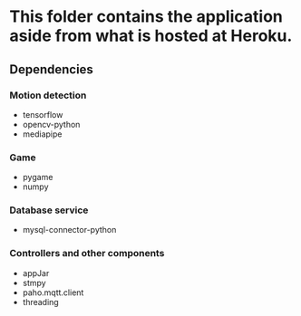 # This folder contains the application aside from what is hosted at Heroku.

## Dependencies
### Motion detection
- tensorflow
- opencv-python
- mediapipe

### Game
- pygame
- numpy


### Database service
- mysql-connector-python

### Controllers and other components
- appJar
- stmpy
- paho.mqtt.client
- threading
